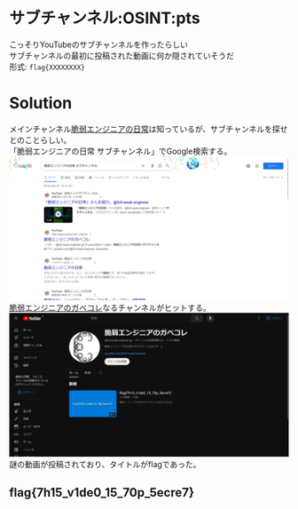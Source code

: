 # サブチャンネル:OSINT:pts
こっそりYouTubeのサブチャンネルを作ったらしい  
サブチャンネルの最初に投稿された動画に何か隠されていそうだ  
形式: `flag{XXXXXXXX}`  

# Solution
メインチャンネル[脆弱エンジニアの日常](https://www.youtube.com/channel/UCc-CRf4JTABah4SQ6XTTpXw)は知っているが、サブチャンネルを探せとのことらしい。  
「脆弱エンジニアの日常 サブチャンネル」でGoogle検索する。  
![googles.png](images/googles.png)  
[脆弱エンジニアのガベコレ](https://www.youtube.com/channel/UCaTEwxaNmZ9AizUz0k3P9Dw)なるチャンネルがヒットする。  
![flag.png](images/flag.png)  
謎の動画が投稿されており、タイトルがflagであった。  

## flag{7h15_v1de0_15_70p_5ecre7}